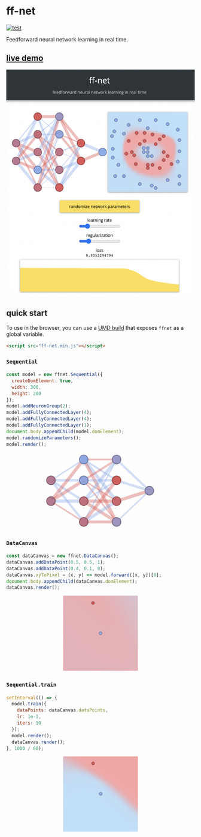 # ff-net

[![test](https://github.com/juniorrojas/ff-net/actions/workflows/test.yml/badge.svg)](https://github.com/juniorrojas/ff-net/actions/workflows/test.yml)

Feedforward neural network learning in real time.

## [live demo](http://juniorrojas.github.io/ff-net)

<div align="center">
  <a href="http://juniorrojas.github.io/ff-net">
    <img src="media/screenshot.png" width="650px">
  </a>
</div>

## quick start

To use in the browser, you can use a [UMD build](./build/ff-net.min.js) that exposes `ffnet` as a global variable.

```html
<script src="ff-net.min.js"></script>
```

### `Sequential`

```js
const model = new ffnet.Sequential({
  createDomElement: true,
  width: 300,
  height: 200
});
model.addNeuronGroup(2);
model.addFullyConnectedLayer(4);
model.addFullyConnectedLayer(4);
model.addFullyConnectedLayer(1);
document.body.appendChild(model.domElement);
model.randomizeParameters();
model.render();
```

<div align="center">
  <img src="media/sequential.png" width="300px"></img>
</div>

### `DataCanvas`

```js
const dataCanvas = new ffnet.DataCanvas();
dataCanvas.addDataPoint(0.5, 0.5, 1);
dataCanvas.addDataPoint(0.4, 0.1, 0);
dataCanvas.xyToPixel = (x, y) => model.forward([x, y])[0];
document.body.appendChild(dataCanvas.domElement);
dataCanvas.render();
```

<div align="center">
  <img src="media/datacanvas.png" width="200px"></img>
</div>


### `Sequential.train`

```js
setInterval(() => {
  model.train({
    dataPoints: dataCanvas.dataPoints,
    lr: 1e-1,
    iters: 10
  });
  model.render();
  dataCanvas.render();
}, 1000 / 60);
```

<div align="center">
  <img src="media/training.png" width="200px"></img>
</div>
